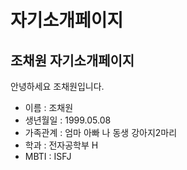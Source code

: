 # 자기소개페이지
조채원 자기소개페이지
-------------
안녕하세요 조채원입니다.

* 이름 : 조채원
* 생년월일 : 1999.05.08
* 가족관계 : 엄마 아빠 나 동생 강아지2마리
* 학과 : 전자공학부 H
* MBTI : ISFJ

